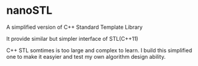 # nanoSTL

A simplified version of C++ Standard Template Library

It provide similar but simpler interface of STL(C++11)

C++ STL somtimes is too large and complex to learn. I build this simplified one to make it easyier and test my own algorithm design ability.

